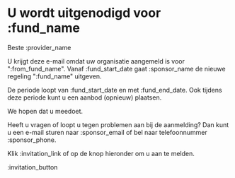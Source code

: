 # U wordt uitgenodigd voor :fund_name

Beste :provider_name  

U krijgt deze e-mail omdat uw organisatie aangemeld is voor ":from_fund_name". Vanaf :fund_start_date gaat :sponsor_name de nieuwe regeling ":fund_name" uitgeven.  

De periode loopt van :fund_start_date en met :fund_end_date. Ook tijdens deze periode kunt u een aanbod (opnieuw) plaatsen.  

We hopen dat u meedoet.  

Heeft u vragen of loopt u tegen problemen aan bij de aanmelding? Dan kunt u een e-mail sturen naar :sponsor_email of bel naar telefoonnummer :sponsor_phone.  


Klik :invitation_link of op de knop hieronder om u aan te melden.  


:invitation_button